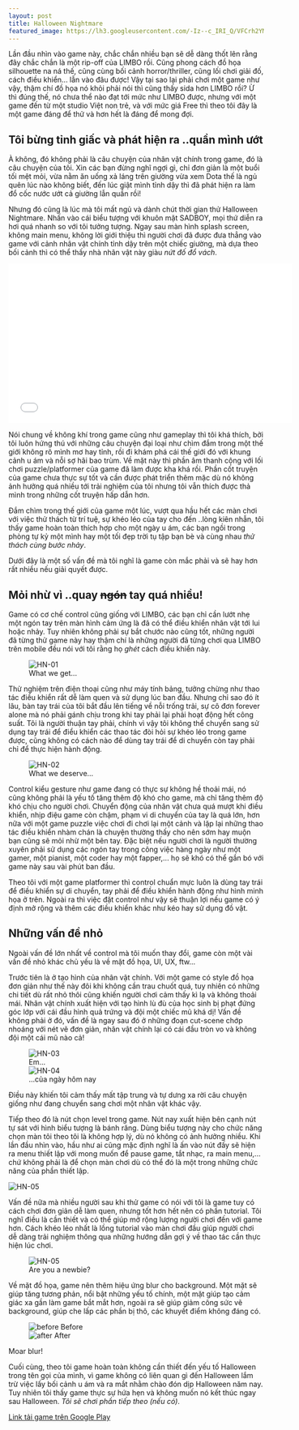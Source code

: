 ```yaml
---
layout: post
title: Halloween Nightmare
featured_image: https://lh3.googleusercontent.com/-Iz--c_IRI_Q/VFCrh2YM0FI/AAAAAAAAEgE/w4D2XEU78bw4mj2komM7eTBfi1fbZQJ3wCCo/s0/hn_cv.jpg
---
```


Lần đầu nhìn vào game này, chắc chắn nhiều bạn sẽ dễ dàng thốt lên rằng đây chắc chắn là một rip-off của LIMBO rồi. Cũng phong cách đồ họa silhouette na ná thế, cũng cùng bối cảnh horror/thriller, cũng lối chơi giải đố, cách điều khiển... lẫn vào đâu được! Vậy tại sao lại phải chơi một game như vậy, thậm chí đồ họa nó khỏi phải nói thì cũng thấy sida hơn LIMBO rồi? Ừ thì đúng thế, nó chưa thể nào đạt tới mức như LIMBO được, nhưng với một game đến từ một studio Việt non trẻ, và với mức giá Free thì theo tôi đây là một game đáng để thử và hơn hết là đáng để mong đợi.

## Tôi bừng tỉnh giấc và phát hiện ra ..quần mình ướt
À không, đó không phải là câu chuyện của nhân vật chính trong game, đó là câu chuyện của tôi. Xin các bạn đừng nghĩ ngợi gì, chỉ đơn giản là một buổi tối mệt mỏi, vừa nằm ăn uống xả láng trên giường vừa xem Dota thế là ngủ quên lúc nào không biết, đến lúc giật mình tỉnh dậy thì đã phát hiện ra làm đổ cốc nước ướt cả giường lẫn quần rồi!

Nhưng đó cũng là lúc mà tôi mất ngủ và dành chút thời gian thử Halloween Nightmare. Nhấn vào cái biểu tượng với khuôn mặt SADBOY, mọi thứ diễn ra hơi quá nhanh so với tôi tưởng tượng. Ngay sau màn hình splash screen, không main menu, không lời giới thiệu thì người chơi đã được đưa thẳng vào game với cảnh nhân vật chính tỉnh dậy trên một chiếc giường, mà dựa theo bối cảnh thì có thể thấy nhà nhân vật này giàu _nứt đố đổ vách_.

<div class="embed-responsive embed-responsive-16by9">
<iframe width="560" height="315" src="//www.youtube.com/embed/bEMgjRBAohA" frameborder="0" allowfullscreen></iframe>
</div>

Nói chung về không khí trong game cũng như gameplay thì tôi khá thích, bởi tôi luôn hứng thú với những câu chuyện đại loại như chìm đắm trong một thế giới không rõ mình mơ hay tỉnh, rồi đi khám phá cái thế giới đó với khung cảnh u ám và nỗi sợ hãi bao trùm. Về mặt này thì phần âm thanh cộng với lối chơi puzzle/platformer của game đã làm được kha khá rồi. Phần cốt truyện của game chưa thực sự tốt và cần được phát triển thêm mặc dù nó không ảnh hưởng quá nhiều tới trải nghiệm của tôi nhưng tôi vẫn thích được thả mình trong những cốt truyện hấp dẫn hơn.

Đắm chìm trong thế giới của game một lúc, vượt qua hầu hết các màn chơi với việc thử thách từ trí tuệ, sự khéo léo của tay cho đến ..lòng kiên nhẫn, tôi thấy game hoàn toàn thích hợp cho một ngày u ám, các bạn ngồi trong phòng tự kỷ một mình hay một tối đẹp trời tụ tập bạn bè và cùng nhau _thử thách cùng bước nhảy_.

Dưới đây là một số vấn đề mà tôi nghĩ là game còn mắc phải và sẽ hay hơn rất nhiều nếu giải quyết được.

## Mỏi nhừ vì ..quay <del>ngón</del> tay quá nhiều!
Game có cơ chế control cũng giống với LIMBO, các bạn chỉ cần lướt nhẹ một ngón tay trên màn hình cảm ứng là đã có thể điều khiển nhân vật tới lui hoặc nhảy. Tuy nhiên không phải sự bắt chước nào cũng tốt, những người đã từng thử game này hay thậm chí là những người đã từng chơi qua LIMBO trên mobile đều nói với tôi rằng họ _ghét_ cách điều khiển này.

<figure class="img-center">
<img class="img-responsive" src="https://lh3.googleusercontent.com/s6AutZovzI6gEmDOihm-Z4pFltFEeUory_X3qPn41gY=w885-h553-no" alt="HN-01">
<figcaption>What we get...</figcaption>
</figure>

Thử nghiệm trên điện thoại cũng như máy tính bảng, tưởng chừng như thao tác điều khiển rất dễ làm quen và sử dụng lúc ban đầu. Nhưng chỉ sao đó ít lâu, bàn tay trái của tôi bắt đầu lên tiếng về nỗi trống trải, sự cô đơn forever alone mà nó phải gánh chịu trong khi tay phải lại phải hoạt động hết công suất. Tôi là người thuận tay phải, chính vì vậy tôi không thể chuyển sang sử dụng tay trái để điểu khiển các thao tác đòi hỏi sự khéo léo trong game được, cũng không có cách nào để dùng tay trái để di chuyển còn tay phải chỉ để thực hiện hành động.

<figure class="img-center">
<img class="img-responsive" src="https://lh4.googleusercontent.com/EFXWWU3YpWLPT390610t7TD-dC9y1Nnz8x4CI1ZDzbA=w885-h553-no" alt="HN-02">
<figcaption>What we deserve...</figcaption>
</figure>

Control kiểu gesture như game đang có thực sự không hề thoải mái, nó cũng không phải là yếu tố tăng thêm độ khó cho game, mà chỉ tăng thêm độ khó chịu cho người chơi. Chuyển động của nhân vật chưa quá mượt khi điều khiển, nhịp điệu game còn chậm, phạm vi di chuyển của tay là quá lớn, hơn nữa với một game puzzle việc chơi đi chơi lại một cảnh và lặp lại những thao tác điều khiển nhàm chán là chuyện thường thấy cho nên sớm hay muộn bạn cũng sẽ mỏi nhừ một bên tay. Đặc biệt nếu người chơi là người thường xuyên phải sử dụng các ngón tay trong công việc hàng ngày như một gamer, một pianist, một coder hay một fapper,... họ sẽ khó có thể gắn bó với game này sau vài phút ban đầu.

Theo tôi với một game platformer thì control chuẩn mực luôn là dùng tay trái để điều khiển sự di chuyển, tay phải để điều khiển hành động như hình minh họa ở trên. Ngoài ra thì việc đặt control như vậy sẽ thuận lợi nếu game có ý định mở rộng và thêm các điều khiển khác như kéo hay sử dụng đồ vật.

## Những vấn đề nhỏ
Ngoài vấn đề lớn nhất về control mà tôi muốn thay đổi, game còn một vài vấn đề nhỏ khác chủ yếu là về mặt đồ họa, UI, UX, ftw...

Trước tiên là ở tạo hình của nhân vật chính. Với một game có style đồ họa đơn giản như thế này đôi khi không cần trau chuốt quá, tuy nhiên có những chi tiết dù rất nhỏ thôi cũng khiến người chơi cảm thấy kì lạ và không thoải mái. Nhân vật chính xuất hiện với tạo hình lù đù của học sinh bị phạt đứng góc lớp với cái đầu hình quả trứng và đội một chiếc mũ khá dị! Vấn đề không phải ở đó, vấn đề là ngay sau đó ở những đoạn cut-scene chớp nhoáng với nét vẽ đơn giản, nhân vật chính lại có cái đầu tròn vo và không đội một cái mũ nào cả!

<figure class="img-center">
<img class="img-responsive" src="https://lh4.googleusercontent.com/-7f_EEtU6ur8/VFCrbIJgiqI/AAAAAAAAEfc/M-gPh6EcfG8/w885-h553-no/hn_03.jpg" alt="HN-03">
<figcaption>Em...</figcaption>
<img class="img-responsive" src="https://lh6.googleusercontent.com/-hNcqsQXdY4c/VFCrYaGdg-I/AAAAAAAAEfU/mH-S28RjDng/w885-h553-no/hn_02.jpg" alt="HN-04">
<figcaption>...của ngày hôm nay</figcaption>
</figure>

Điều này khiến tôi cảm thấy mất tập trung và tự dưng xa rời câu chuyện giống như đang chuyển sang chơi một nhân vật khác vậy.

Tiếp theo đó là nút chọn level trong game. Nút nay xuất hiện bên cạnh nút tự sát với hình biểu tượng là bánh răng. Dùng biểu tượng này cho chức năng chọn màn tôi theo tôi là không hợp lý, dù nó không có ảnh hưởng nhiều. Khi lần đầu nhìn vào, hầu như ai cũng mặc định nghĩ là ấn vào nút đấy sẽ hiện ra menu thiết lập với mong muốn để pause game, tắt nhạc, ra main menu,... chứ không phải là để chọn màn chơi dù có thể đó là một trong những chức năng của phần thiết lập.

<p>
<img class="img-responsive" src="https://lh3.googleusercontent.com/H5ywbuaWoHyeSbSkJMMNYbN2GWH8866Ch53fgNtyDuc=w885-h553-no" alt="HN-05">
</p>

Vấn đề nữa mà nhiều người sau khi thử game có nói với tôi là game tuy có cách chơi đơn giản dễ làm quen, nhưng tốt hơn hết nên có phần tutorial. Tôi nghĩ điều là cần thiết và có thể giúp mở rộng lượng người chơi đến với game hơn. Cách khéo léo nhất là lồng tutorial vào màn chơi đầu giúp người chơi dễ dàng trải nghiệm thông qua những hướng dẫn gợi ý về thao tác cần thực hiện lúc chơi.

<figure class="img-center">
<img class="img-responsive" src="https://lh3.googleusercontent.com/IPeWHHOo4M9Vb9v5DsDDTgC7ZV1yDg7gC5EUHX1oCn8=w885-h553-no" alt="HN-05">
<figcaption>Are you a newbie?</figcaption>
</figure>

Về mặt đồ họa, game nên thêm hiệu ứng blur cho background. Một mặt sẽ giúp tăng tương phản, nổi bật những yếu tố chính, một mặt giúp tạo cảm giác xa gần làm game bắt mắt hơn, ngoài ra sẽ giúp giảm công sức vẽ background, giúp che lấp các phần bị thô, các khuyết điểm không đáng có.

<figure class="cd-image-container">
<img class="img-responsive" src="https://lh4.googleusercontent.com/jBVWKGVOy-DzX87sRSM_RDCxSGoBCaPPc6SbEOmuAps=w885-h553-no" alt="before" />
<span class="cd-image-label" data-type="original">Before</span>
<div class="cd-resize-img">
<img class="img-responsive" src="https://lh4.googleusercontent.com/-CXDFPp5EpyQ/VFCrfyQdM_I/AAAAAAAAEf0/Xgqz0hVd0tw/w885-h553-no/hn_06.jpg" alt="after" />
<span class="cd-image-label" data-type="modified">After</span>
</div>
<span class="cd-handle"></span> <!-- slider handle -->
</figure>
<p class="img-caption">Moar blur!</p>

Cuối cùng, theo tôi game hoàn toàn không cần thiết đến yếu tố Halloween trong tên gọi của mình, vì game không có liên quan gì đến Halloween lắm trừ việc lấy bối cảnh u ám và ra mắt nhằm chào đón dịp Halloween năm nay. Tuy nhiên tôi thấy game thực sự hứa hẹn và không muốn nó kết thúc ngay sau Halloween. _Tôi sẽ chơi phần tiếp theo (nếu có)_.

<div class="text-center">
<a class="pure-button button-success button-xlarge" href="https://play.google.com/store/apps/details?id=com.bkgm.haloween"><i class="fa fa-android"></i> Link tải game trên Google Play</a>
</div>